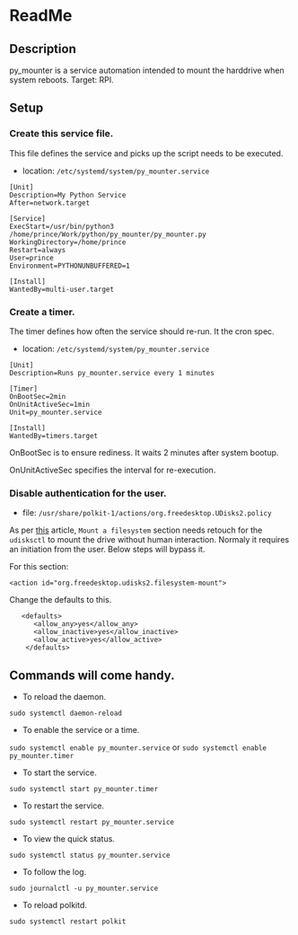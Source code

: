 
# ReadMe

## Description
py_mounter is a service automation intended to mount the harddrive when system reboots.
Target: RPI.

## Setup
### Create this service file.
This file defines the service and picks up the script needs to be executed.

* location: `/etc/systemd/system/py_mounter.service `

```
[Unit]
Description=My Python Service
After=network.target

[Service]
ExecStart=/usr/bin/python3 /home/prince/Work/python/py_mounter/py_mounter.py
WorkingDirectory=/home/prince
Restart=always
User=prince
Environment=PYTHONUNBUFFERED=1

[Install]
WantedBy=multi-user.target
```

### Create a timer.
The timer defines how often the service should re-run. It the cron spec.

* location: `/etc/systemd/system/py_mounter.service `

```
[Unit]
Description=Runs py_mounter.service every 1 minutes

[Timer]
OnBootSec=2min
OnUnitActiveSec=1min
Unit=py_mounter.service

[Install]
WantedBy=timers.target

```
OnBootSec is to ensure rediness. It waits 2 minutes after system bootup.

OnUnitActiveSec specifies the interval for re-execution.

### Disable authentication for the user.

* file: `/usr/share/polkit-1/actions/org.freedesktop.UDisks2.policy`

As per [this](https://en.linuxportal.info/tutorials/troubleshooting/how-to-clear-the-not-authorized-to-perform-operation-error-message-when-automatically-attaching-USB-flash-drives-and-other-external-USB-storage-devices) article, `Mount a filesystem` section needs retouch for the `udisksctl` to mount the drive without human interaction. Normaly it requires an initiation from the user. Below steps will bypass it. 


For this section:
```
<action id="org.freedesktop.udisks2.filesystem-mount">
```

Change the defaults to this.
```
   <defaults>
      <allow_any>yes</allow_any>
      <allow_inactive>yes</allow_inactive>
      <allow_active>yes</allow_active>
    </defaults>

```

## Commands will come handy.

* To reload the daemon.

`sudo systemctl daemon-reload`

* To enable the service or a time.

`sudo systemctl enable py_mounter.service` or `sudo systemctl enable py_mounter.timer`

* To start the service.

`sudo systemctl start py_mounter.timer`

* To restart the service.

`sudo systemctl restart py_mounter.service`

* To view the quick status.

`sudo systemctl status py_mounter.service`

* To follow the log.

`sudo journalctl -u py_mounter.service`

* To reload polkitd.

`sudo systemctl restart polkit`